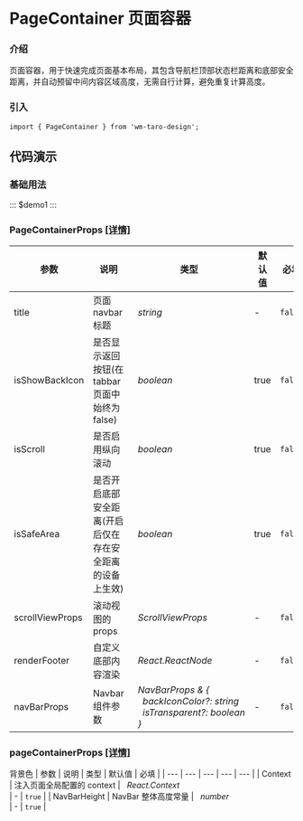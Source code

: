 # PageContainer 页面容器

### 介绍

页面容器，用于快速完成页面基本布局，其包含导航栏顶部状态栏距离和底部安全距离，并自动预留中间内容区域高度，无需自行计算，避免重复计算高度。

### 引入

```tsx
import { PageContainer } from 'wm-taro-design';
```

## 代码演示

### 基础用法

::: $demo1 :::

### PageContainerProps [[详情]](https://codeup.aliyun.com/5f855dfb1858a17210466fd0/wuhang-meimeng-development/wm-taro-template/tree/master/modules/wm-taro-design/types/page-container.d.ts)

| 参数            | 说明                                                     | 类型                                                                                                                                                                            | 默认值 | 必填    |
| --------------- | -------------------------------------------------------- | ------------------------------------------------------------------------------------------------------------------------------------------------------------------------------- | ------ | ------- |
| title           | 页面 navbar 标题                                         | _&nbsp;&nbsp;string<br/>_                                                                                                                                                       | -      | `false` |
| isShowBackIcon  | 是否显示返回按钮(在 tabbar 页面中始终为 false)           | _&nbsp;&nbsp;boolean<br/>_                                                                                                                                                      | true   | `false` |
| isScroll        | 是否启用纵向滚动                                         | _&nbsp;&nbsp;boolean<br/>_                                                                                                                                                      | true   | `false` |
| isSafeArea      | 是否开启底部安全距离(开启后仅在存在安全距离的设备上生效) | _&nbsp;&nbsp;boolean<br/>_                                                                                                                                                      | true   | `false` |
| scrollViewProps | 滚动视图的 props                                         | _&nbsp;&nbsp;ScrollViewProps<br/>_                                                                                                                                              | -      | `false` |
| renderFooter    | 自定义底部内容渲染                                       | _&nbsp;&nbsp;React.ReactNode<br/>_                                                                                                                                              | -      | `false` |
| navBarProps     | Navbar 组件参数                                          | _&nbsp;&nbsp;NavBarProps&nbsp;&&nbsp;{<br/>&nbsp;&nbsp;&nbsp;&nbsp;backIconColor?:&nbsp;string<br/>&nbsp;&nbsp;&nbsp;&nbsp;isTransparent?:&nbsp;boolean<br/>&nbsp;&nbsp;}<br/>_ | -      | `false` |

### pageContainerProps [[详情]](https://codeup.aliyun.com/5f855dfb1858a17210466fd0/wuhang-meimeng-development/wm-taro-template/tree/master/modules/wm-taro-design/types/page-container.d.ts)

背景色
| 参数 | 说明 | 类型 | 默认值 | 必填 |
| --- | --- | --- | --- | --- |
| Context | 注入页面全局配置的 context | _&nbsp;&nbsp;React.Context<any><br/>_ | - | `true` |
| NavBarHeight | NavBar 整体高度常量 | _&nbsp;&nbsp;number<br/>_ | - | `true` |
